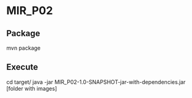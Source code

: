 # MIR_P02

## Package
mvn package

## Execute
cd target/
java -jar MIR_P02-1.0-SNAPSHOT-jar-with-dependencies.jar [folder with images]